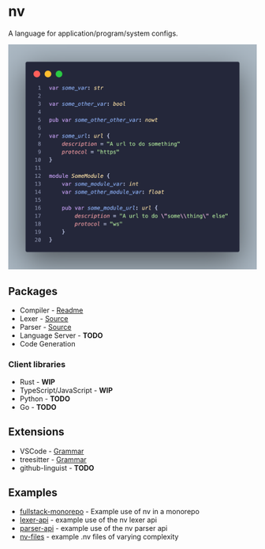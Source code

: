 # nv

A language for application/program/system configs.

![nv language snippet - neovim](./extensions/vscode-nv/docs/assets/images/vscode-nv-syntax-highlighting.png)

## Packages

- Compiler - [Readme](./packages/compiler/README.md)
- Lexer - [Source](./packages/lexer/src/lexer.rs)
- Parser - [Source](./packages/parser/src/main.rs)
- Language Server - **TODO**
- Code Generation

### Client libraries

- Rust - **WIP**
- TypeScript/JavaScript - **WIP**
- Python - **TODO**
- Go - **TODO**

## Extensions

- VSCode - [Grammar](./extensions/vscode-nv/syntaxes/nv.tmLanguage.json)
- treesitter - [Grammar](./extensions/tree-sitter-nv/grammar.js)
- github-linguist - **TODO**

## Examples

- [fullstack-monorepo](./examples/fullstack-monorepo/) - Example use of nv in a monorepo
- [lexer-api](./examples/lexer-api/) - example use of the nv lexer api
- [parser-api](./examples/parser-api/) - example use of the nv parser api
- [nv-files](./examples/nv-files/) - example .nv files of varying complexity
